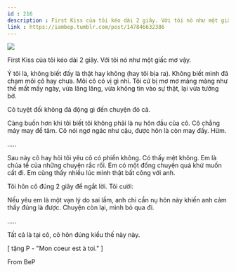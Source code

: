 ```yaml
---
id : 216
description : First Kiss của tôi kéo dài 2 giây. Với tôi nó như một giấc mơ vậy.
link : https://iambep.tumblr.com/post/147846632386
---
```


![](https://64.media.tumblr.com/2cc4a9ff35fd5cc6f64dd03891e39eb4/tumblr_oarukosWBX1u3a9rjo1_500.gifv)

First Kiss của tôi kéo dài 2 giây. Với tôi nó như một giấc mơ vậy.

Ý tôi là, không biết đấy là thật hay không (hay tôi bịa ra). Không biết
mình đã chạm môi cô hay chưa. Môi cô có vị gì nhỉ. Tôi cứ bị mơ mơ màng
màng như thế mất mấy ngày, vừa lâng lâng, vừa không tin vào sự thật, lại
vừa tưởng bở.

Cô tuyệt đối không đả động gì đến chuyện đó cả.

Càng buồn hơn khi tôi biết tôi không phải là nụ hôn đầu của cô. Cô chẳng
mảy may để tâm. Cô nói ngơ ngác như cậu, được hôn là còn may đấy. Hừm.

.....

Sau này cô hay hỏi tôi yêu cô có phiền không. Có thấy mệt không. Em là chúa
tể của những chuyện rắc rối. Em có một đống chuyện quá khứ muốn cất đi.
Em cũng thấy nhiều lúc mình thật bất công với anh.

Tôi hôn cô đúng 2 giây để ngắt lời. Tôi cười:

Nếu yêu em là một vạn lý do sai lầm, anh chỉ cần nụ hôn này khiến anh cảm
thấy đúng là được. Chuyện còn lại, mình bỏ qua đi.

.....

Tất cả là tại cô, cô hôn đúng kiểu thế này này.

[ tặng P - "Mon coeur est à toi." ]

From BeP